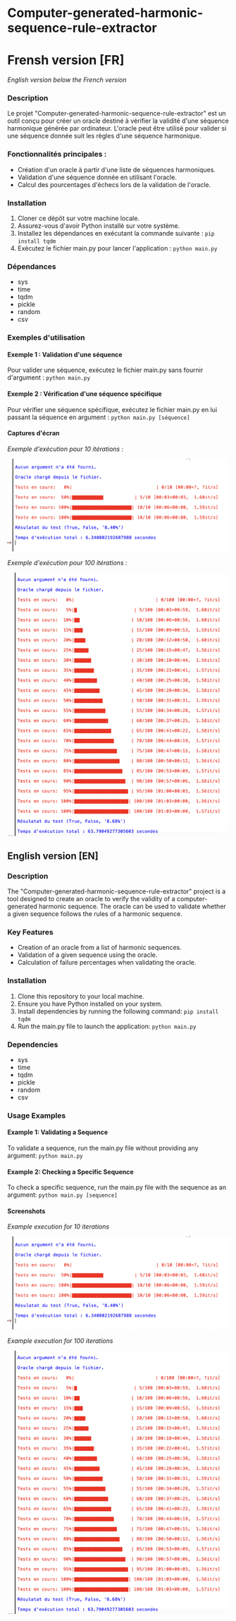 # Computer-generated-harmonic-sequence-rule-extractor

# Frensh version [FR]
_English version below the French version_

###  Description
Le projet "Computer-generated-harmonic-sequence-rule-extractor" est un outil conçu pour créer un oracle destiné à vérifier la validité d'une séquence harmonique générée par ordinateur. L'oracle peut être utilisé pour valider si une séquence donnée suit les règles d'une séquence harmonique.

### Fonctionnalités principales :
* Création d'un oracle à partir d'une liste de séquences harmoniques.
* Validation d'une séquence donnée en utilisant l'oracle.
* Calcul des pourcentages d'échecs lors de la validation de l'oracle.

### Installation
1. Cloner ce dépôt sur votre machine locale.
2. Assurez-vous d'avoir Python installé sur votre système.
3. Installez les dépendances en exécutant la commande suivante : ``pip install tqdm``
4. Exécutez le fichier main.py pour lancer l'application : ``python main.py``

### Dépendances 
* sys
* time
* tqdm
* pickle
* random
* csv

### Exemples d'utilisation
#### Exemple 1 : Validation d'une séquence
Pour valider une séquence, exécutez le fichier main.py sans fournir d'argument :
``python main.py``

#### Exemple 2 : Vérification d'une séquence spécifique
Pour vérifier une séquence spécifique, exécutez le fichier main.py en lui passant la séquence en argument :
``python main.py [séquence]``

#### **Captures d'écran**

*Exemple d'exécution pour 10 itérations :*

![*Exemple d'exécution pour 10 itérations :*](Screenshots/10_iteration.png)

*Exemple d'exécution pour 100 itérations :*

![*Exemple d'exécution pour 100 itérations :*](Screenshots/100_iteration.png)

## English version [EN]

### Description

The "Computer-generated-harmonic-sequence-rule-extractor" project is a tool designed to create an oracle to verify the validity of a computer-generated harmonic sequence. The oracle can be used to validate whether a given sequence follows the rules of a harmonic sequence.

### Key Features

* Creation of an oracle from a list of harmonic sequences.
* Validation of a given sequence using the oracle.
* Calculation of failure percentages when validating the oracle.

### Installation

1. Clone this repository to your local machine.
2. Ensure you have Python installed on your system.
3. Install dependencies by running the following command: ``pip install tqdm``
4. Run the main.py file to launch the application: ``python main.py``

### Dependencies

* sys
* time
* tqdm
* pickle
* random
* csv

### Usage Examples
#### Example 1: Validating a Sequence

To validate a sequence, run the main.py file without providing any argument: ``python main.py``

#### Example 2: Checking a Specific Sequence

To check a specific sequence, run the main.py file with the sequence as an argument: ``python main.py [sequence]``

#### Screenshots

_Example execution for 10 iterations_

![*Exemple d'exécution pour 10 itérations :*](Screenshots/10_iteration.png)

_Example execution for 100 iterations_

![*Exemple d'exécution pour 100 itérations :*](Screenshots/100_iteration.png)
